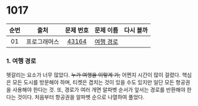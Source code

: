 # 1017



| 순번 |     출처     |                          문제 번호                           |                          문제 이름                           | 다시 볼까 |
| :--: | :----------: | :----------------------------------------------------------: | :----------------------------------------------------------: | :-------: |
|  01  | 프로그래머스 | <a href="https://programmers.co.kr/learn/courses/30/lessons/43164" target="_blank">43164</a> | <a href="https://programmers.co.kr/learn/courses/30/lessons/43164">여행 경로</a> |           |


### 1. 여행 경로

헷갈리는 요소가 너무 많았다. ~~누가 여행을 이렇게 가;~~  어쩐지 시간이 많이 걸렸다. 핵심은 모든 도시를 방문해야 하며, 티켓은 겹치는 것이 있을 수도 있지만 일단 모든 항공권을 사용해야 한다는 것. 또, 경로가 여러 개면 알파벳 순서가 앞서는 경로를 반환해야 한다는 것이다. 처음부터 항공권을 알파벳 순으로 나열하여 풀었다.

 

